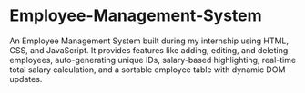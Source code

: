 # Employee-Management-System

An Employee Management System built during my internship using HTML, CSS, and JavaScript. It provides features like adding, editing, and deleting employees, auto-generating unique IDs, salary-based highlighting, real-time total salary calculation, and a sortable employee table with dynamic DOM updates.

